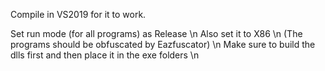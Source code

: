 Compile in VS2019 for it to work.

Set run mode (for all programs) as Release \n
Also set it to X86 \n
(The programs should be obfuscated by Eazfuscator) \n
Make sure to build the dlls first and then place it in the exe folders \n


